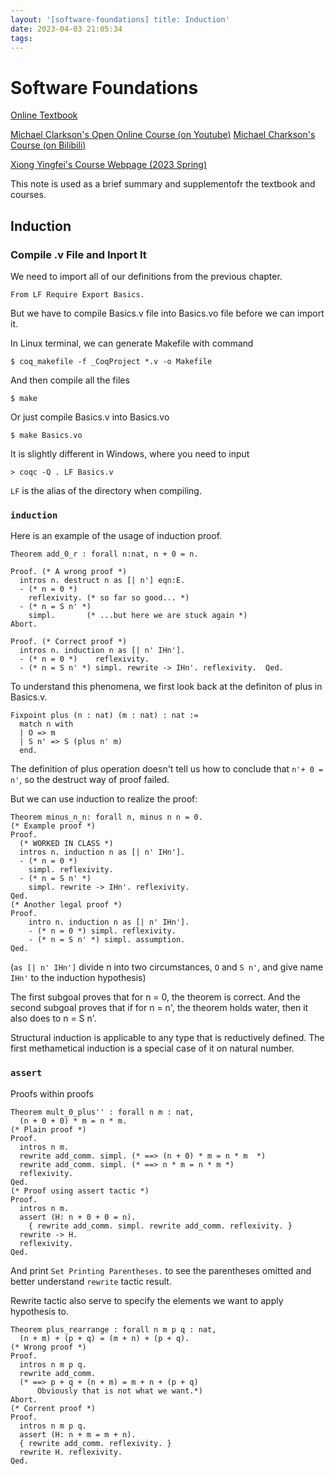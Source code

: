 ```yaml
---
layout: '[software-foundations] title: Induction'
date: 2023-04-03 21:05:34
tags:
---
```


# Software Foundations

[Online Textbook](https://softwarefoundations.cis.upenn.edu/lf-current/index.html)

[Michael Clarkson's Open Online Course (on Youtube)](https://www.youtube.com/watch?v=BGg-gxhsV4E)
[Michael Charkson's Course (on Bilibili)](https://www.bilibili.com/video/BV1kd4y1t7bw/)

[Xiong Yingfei's Course Webpage (2023 Spring)](https://xiongyingfei.github.io/SF/2023/lectures.html)

This note is used as a brief summary and supplementofr the textbook and courses.

## Induction

### Compile .v File and Inport It

<!--more-->

We need to import all of our definitions from the previous chapter.
```Coq
From LF Require Export Basics.
```
But we have to compile Basics.v file into Basics.vo file before we can import it. 

In Linux terminal, we can generate Makefile with command
```
$ coq_makefile -f _CoqProject *.v -o Makefile
```
And then compile all the files
```
$ make
```
Or just compile Basics.v into Basics.vo
```
$ make Basics.vo
```

It is slightly different in Windows, where you need to input
```
> coqc -Q . LF Basics.v
```

`LF` is the alias of the directory when compiling.


### `induction`

Here is an example of the usage of induction proof.

```Coq
Theorem add_0_r : forall n:nat, n + 0 = n.

Proof. (* A wrong proof *)
  intros n. destruct n as [| n'] eqn:E.
  - (* n = 0 *)
    reflexivity. (* so far so good... *)
  - (* n = S n' *)
    simpl.       (* ...but here we are stuck again *)
Abort.

Proof. (* Correct proof *)
  intros n. induction n as [| n' IHn'].
  - (* n = 0 *)    reflexivity.
  - (* n = S n' *) simpl. rewrite -> IHn'. reflexivity.  Qed.
```

To understand this phenomena, we first look back at the definiton of plus in Basics.v.

```Coq
Fixpoint plus (n : nat) (m : nat) : nat :=
  match n with
  | O => m
  | S n' => S (plus n' m)
  end.
```
The definition of plus operation doesn't tell us how to conclude that `n'+ 0 = n'`, so the destruct way of proof failed. 

But we can use induction to realize the proof:

```Coq
Theorem minus_n_n: forall n, minus n n = 0.
(* Example proof *)
Proof.
  (* WORKED IN CLASS *)
  intros n. induction n as [| n' IHn'].
  - (* n = 0 *)
    simpl. reflexivity.
  - (* n = S n' *)
    simpl. rewrite -> IHn'. reflexivity.  
Qed.
(* Another legal proof *)
Proof.
    intro n. induction n as [| n' IHn']. 
    - (* n = 0 *) simpl. reflexivity.
    - (* n = S n' *) simpl. assumption.
Qed.
```

(`as [| n' IHn']` divide n into two circumstances, `O` and `S n'`, and give name `IHn'` to the induction hypothesis)

The first subgoal proves that for n = 0, the theorem is correct. And the second subgoal proves that if for n = n', the theorem holds water, then it also does to n = S n'. 

Structural induction is applicable to any type that is reductively defined. The first methametical induction is a special case of it on natural number.

### `assert`

Proofs within proofs

```Coq
Theorem mult_0_plus'' : forall n m : nat,
  (n + 0 + 0) * m = n * m.
(* Plain proof *)
Proof.
  intros n m.
  rewrite add_comm. simpl. (* ==> (n + 0) * m = n * m  *)
  rewrite add_comm. simpl. (* ==> n * m = n * m *)
  reflexivity.
Qed.
(* Proof using assert tactic *)
Proof.
  intros n m.
  assert (H: n + 0 + 0 = n).
    { rewrite add_comm. simpl. rewrite add_comm. reflexivity. } 
  rewrite -> H.
  reflexivity.
Qed.
```

And print `Set Printing Parentheses.` to see the parentheses omitted and better understand `rewrite` tactic result.

Rewrite tactic also serve to specify the elements we want to apply hypothesis to. 
```Coq
Theorem plus_rearrange : forall n m p q : nat,
  (n + m) + (p + q) = (m + n) + (p + q).
(* Wrong proof *)
Proof.
  intros n m p q.
  rewrite add_comm.
  (* ==> p + q + (n + m) = m + n + (p + q)
      Obviously that is not what we want.*)
Abort.
(* Corrent proof *)
Proof.
  intros n m p q.
  assert (H: n + m = m + n).
  { rewrite add_comm. reflexivity. }
  rewrite H. reflexivity.  
Qed.
```

<!-- As human, we generally do informal proof. -->


